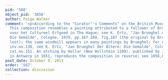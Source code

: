 ```yaml
---
pid: '568'
object_pid: '3656'
author: Paige Walker
comment: '<p>According to the "Curator''s Comments" on the British Museum website:
  This composition resembles a painting attributed to a follower of Brueghel at Rijksdienst
  voor het Cultureel Erfgoed in The Hague; see K. Ertz, "Jan Brueghel der Ältere:
  Die Gemälde", Cologne, 1979, pp.167-169, fig.187 (the original by Brueghel is apparently
  lost); the same windmill appears in many paintings by Brueghel; for example the,
  inv.no.138, see K. Ertz, "Jan Brueghel der Ältere: Die Gemälde", Cologne, 1979,
  cat.no.151. An etching by Hollar (New Hollstein 1109), published by Joannes Meyssens
  in Antwerp in 1651, reproduces the composition in reverse; see 1856,0607.30.</p>'
post_date: October 9, 2013
order: '567'
collection: discussion
---
```

